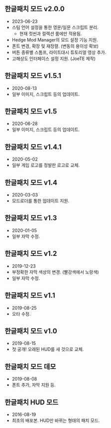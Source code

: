 ## 한글패치 모드 v2.0.0
- 2023-06-23
- 스팀 언어 설정을 통한 영문/일문 스크립트 분리.
  - 현재 컷씬과 컬렉션 룸에만 적용됨.
- Hedge Mod Manager의 모드 설정 기능 지원.
- 폰트 변경, 확장 및 재정렬. (변동의 용이성 확보)
- 버튼 종류별 스톰프, 라이트대시 튜토리얼 영상 추가.
- 고해상도 인터페이스 설정 지원. (JoeTE 제작)

## 한글패치 모드 v1.5.1
- 2020-08-13
- 일부 이미지, 스크립트 등의 업데이트.

## 한글패치 모드 v1.5
- 2020-06-28
- 일부 이미지, 스크립트 등의 업데이트.

## 한글패치 모드 v1.4.1
- 2020-05-02
- 일부 게임 로고를 정발판 로고로 교체.

## 한글패치 모드 v1.4
- 2020-03-03
- 모드로더를 통한 업데이트 지원.

## 한글패치 모드 v1.3
- 2020-01-05
- 일부 자막 수정.

## 한글패치 모드 v1.2
- 2019-12-23
- 부정확한 자막 색상의 변경. (빨강색에서 노랑색)
- 일부 자막 수정.

## 한글패치 모드 v1.1
- 2019-08-25
- 오타 수정.

## 한글패치 모드 v1.0
- 2019-08-15
- 첫 공개! 오래된 HUD를 새 것으로 교체.

## 한글패치 모드 데모
- 2019-08-08
- 폰트 추가, 자막 지원 등.

## 한글패치 HUD 모드
- 2016-08-19
- 최초의 배포본. HUD만 바뀌는 형태의 패치 모드.
